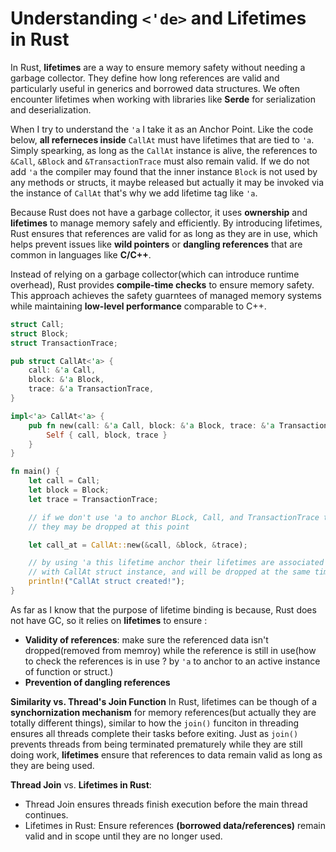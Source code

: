 # Understanding `<'de>` and Lifetimes in Rust

In Rust, **lifetimes** are a way to ensure memory safety without needing a garbage collector. They define how long references are valid and particularly useful in generics and borrowed data structures. We often encounter lifetimes when working with libraries like **Serde** for serialization and deserialization.

When I try to understand the `'a` I take it as an Anchor Point. Like the code below, **all referneces inside** `CallAt` must have lifetimes that are tied to `'a`. Simply spearking, as long as the `CallAt` instance is alive, the references to `&Call`, `&Block` and `&TransactionTrace` must also remain valid. If we do not add `'a` the compiler may found that the inner instance `Block` is not used by any methods or structs, it maybe released but actually it may be invoked via the instance of `CallAt` that's why we add lifetime tag like `'a`.

Because Rust does not have a garbage collector, it uses **ownership** and **lifetimes** to manage memory safely and efficiently. By introducing lifetimes, Rust ensures that references are valid for as long as they are in use, which helps prevent issues like **wild pointers** or **dangling references** that are common in languages like **C/C++**.

Instead of relying on a garbage collector(which can introduce runtime overhead), Rust provides **compile-time checks** to ensure memory safety. This approach achieves the safety guarntees of managed memory systems while maintaining **low-level performance** comparable to C++.

```rust
struct Call;
struct Block;
struct TransactionTrace;

pub struct CallAt<'a> {
    call: &'a Call,
    block: &'a Block,
    trace: &'a TransactionTrace,
}

impl<'a> CallAt<'a> {
    pub fn new(call: &'a Call, block: &'a Block, trace: &'a TransactionTrace) -> Self {
        Self { call, block, trace }
    }
}

fn main() {
    let call = Call;
    let block = Block;
    let trace = TransactionTrace;

    // if we don't use 'a to anchor BLock, Call, and TransactionTrace to Struct CallAt
    // they may be dropped at this point

    let call_at = CallAt::new(&call, &block, &trace);

    // by using 'a this lifetime anchor their lifetimes are associated together
    // with CallAt struct instance, and will be dropped at the same time
    println!("CallAt struct created!");
}
```

As far as I know that the purpose of lifetime binding is because, Rust does not have GC, so it relies on **lifetimes** to ensure :

- **Validity of references**: make sure the referenced data isn't dropped(removed from memroy) while the reference is still in use(how to check the references is in use ? by `'a` to anchor to an active instance of function or struct.)
- **Prevention of dangling references**

**Similarity vs. Thread's Join Function**
In Rust, lifetimes can be though of a **synchornization mechanism** for memory references(but actually they are totally different things), similar to how the `join()` funciton in threading ensures all threads complete their tasks before exiting. Just as `join()` prevents threads from being terminated prematurely while they are still doing work, **lifetimes** ensure that references to data remain valid as long as they are being used.

**Thread Join** vs. **Lifetimes in Rust**:

- Thread Join ensures threads finish execution before the main thread continues.
- Lifetimes in Rust: Ensure references **(borrowed data/references)** remain valid and in scope until they are no longer used.
